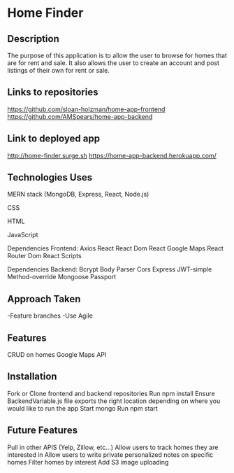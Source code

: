 # Home Finder

## Description

The purpose of this application is to allow the user to browse for homes that are for rent and sale. It also allows the user to create an account and post listings of their own for rent or sale.

## Links to repositories

https://github.com/sloan-holzman/home-app-frontend https://github.com/AMSpears/home-app-backend

## Link to deployed app

http://home-finder.surge.sh https://home-app-backend.herokuapp.com/

## Technologies Uses

MERN stack (MongoDB, Express, React, Node.js)

CSS

HTML

JavaScript

Dependencies Frontend: Axios React React Dom React Google Maps React Router Dom React Scripts

Dependencies Backend: Bcrypt Body Parser Cors Express JWT-simple Method-override Mongoose Passport

## Approach Taken

-Feature branches -Use Agile

## Features

CRUD on homes
Google Maps API

## Installation

Fork or Clone frontend and backend repositories
Run npm install
Ensure BackendVariable.js file exports the right location depending on where you would like to run the app
Start mongo
Run npm start

## Future Features

Pull in other APIS (Yelp, Zillow, etc...)
Allow users to track homes they are interested in
Allow users to write private personalized notes on specific homes
Filter homes by interest
Add S3 image uploading

